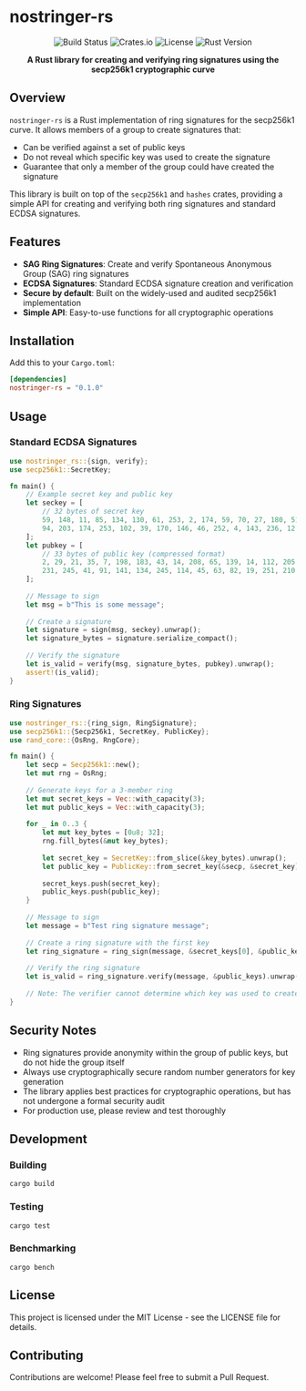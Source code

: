 # nostringer-rs

<div align="center">

![Build Status](https://img.shields.io/github/actions/workflow/status/abdelstark/nostringer-rs/rust.yml?branch=main)
![Crates.io](https://img.shields.io/crates/v/nostringer-rs)
![License](https://img.shields.io/crates/l/nostringer-rs)
![Rust Version](https://img.shields.io/badge/rust-stable-orange)

**A Rust library for creating and verifying ring signatures using the secp256k1 cryptographic curve**

</div>

## Overview

`nostringer-rs` is a Rust implementation of ring signatures for the secp256k1 curve. It allows members of a group to create signatures that:

- Can be verified against a set of public keys
- Do not reveal which specific key was used to create the signature
- Guarantee that only a member of the group could have created the signature

This library is built on top of the `secp256k1` and `hashes` crates, providing a simple API for creating and verifying both ring signatures and standard ECDSA signatures.

## Features

- **SAG Ring Signatures**: Create and verify Spontaneous Anonymous Group (SAG) ring signatures
- **ECDSA Signatures**: Standard ECDSA signature creation and verification
- **Secure by default**: Built on the widely-used and audited secp256k1 implementation
- **Simple API**: Easy-to-use functions for all cryptographic operations

## Installation

Add this to your `Cargo.toml`:

```toml
[dependencies]
nostringer-rs = "0.1.0"
```

## Usage

### Standard ECDSA Signatures

```rust
use nostringer_rs::{sign, verify};
use secp256k1::SecretKey;

fn main() {
    // Example secret key and public key
    let seckey = [
        // 32 bytes of secret key
        59, 148, 11, 85, 134, 130, 61, 253, 2, 174, 59, 70, 27, 180, 51, 107, 
        94, 203, 174, 253, 102, 39, 170, 146, 46, 252, 4, 143, 236, 12, 136, 28,
    ];
    let pubkey = [
        // 33 bytes of public key (compressed format)
        2, 29, 21, 35, 7, 198, 183, 43, 14, 208, 65, 139, 14, 112, 205, 128, 
        231, 245, 41, 91, 141, 134, 245, 114, 45, 63, 82, 19, 251, 210, 57, 79, 54,
    ];
    
    // Message to sign
    let msg = b"This is some message";
    
    // Create a signature
    let signature = sign(msg, seckey).unwrap();
    let signature_bytes = signature.serialize_compact();
    
    // Verify the signature
    let is_valid = verify(msg, signature_bytes, pubkey).unwrap();
    assert!(is_valid);
}
```

### Ring Signatures

```rust
use nostringer_rs::{ring_sign, RingSignature};
use secp256k1::{Secp256k1, SecretKey, PublicKey};
use rand_core::{OsRng, RngCore};

fn main() {
    let secp = Secp256k1::new();
    let mut rng = OsRng;
    
    // Generate keys for a 3-member ring
    let mut secret_keys = Vec::with_capacity(3);
    let mut public_keys = Vec::with_capacity(3);
    
    for _ in 0..3 {
        let mut key_bytes = [0u8; 32];
        rng.fill_bytes(&mut key_bytes);
        
        let secret_key = SecretKey::from_slice(&key_bytes).unwrap();
        let public_key = PublicKey::from_secret_key(&secp, &secret_key);
        
        secret_keys.push(secret_key);
        public_keys.push(public_key);
    }
    
    // Message to sign
    let message = b"Test ring signature message";
    
    // Create a ring signature with the first key
    let ring_signature = ring_sign(message, &secret_keys[0], &public_keys).unwrap();
    
    // Verify the ring signature
    let is_valid = ring_signature.verify(message, &public_keys).unwrap();
    
    // Note: The verifier cannot determine which key was used to create the signature
}
```

## Security Notes

- Ring signatures provide anonymity within the group of public keys, but do not hide the group itself
- Always use cryptographically secure random number generators for key generation
- The library applies best practices for cryptographic operations, but has not undergone a formal security audit
- For production use, please review and test thoroughly

## Development

### Building

```
cargo build
```

### Testing

```
cargo test
```

### Benchmarking

```
cargo bench
```

## License

This project is licensed under the MIT License - see the LICENSE file for details.

## Contributing

Contributions are welcome! Please feel free to submit a Pull Request.
